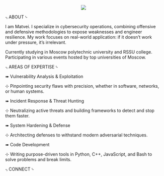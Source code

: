 <p align="center">
<img src="gif">
</p>

⌍ABOUT⌎

I am Matvei. I specialize in cybersecurity operations, combining offensive and defensive methodologies to expose weaknesses and engineer resilience. My work focuses on real-world application: if it doesn’t work under pressure, it’s irrelevant.

Currently studying in Moscow polytechnic university and RSSU college. Participating in various events hosted by top universities of Moscow.


⌍AREAS OF EXPERTISE⌎

➠ Vulnerability Analysis & Exploitation

⊹ 	Pinpointing security flaws with precision, whether in software, networks, or human systems.

➠ Incident Response & Threat Hunting

⊹ 	Neutralizing active threats and building frameworks to detect and stop them faster.

➠ System Hardening & Defense

⊹ Architecting defenses to withstand modern adversarial techniques.

➠ Code Development

⊹ Writing purpose-driven tools in Python, C++, JavaScript, and Bash to solve problems and break limits.


⌍CONNECT⌎

